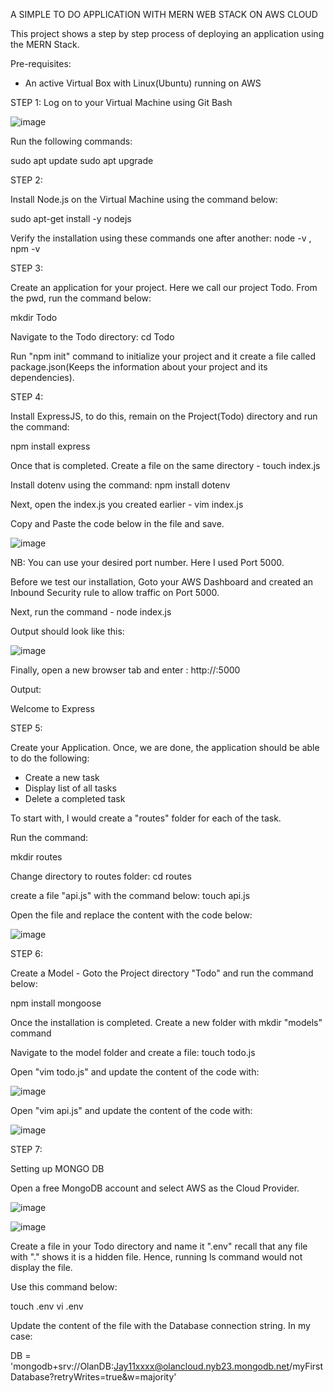 A SIMPLE TO DO APPLICATION WITH MERN WEB STACK ON AWS CLOUD

This project shows a step by step process of deploying an application using the MERN Stack.

Pre-requisites:

* An active Virtual Box with Linux(Ubuntu) running on AWS

STEP 1:
Log on to your Virtual Machine using Git Bash

![image](https://user-images.githubusercontent.com/83290893/117485892-d6c6b500-af60-11eb-8791-6b55867a5995.png)

Run the following commands:

sudo apt update
sudo apt upgrade

STEP 2:

Install Node.js on the Virtual Machine using the command below:

sudo apt-get install -y nodejs

Verify the installation using these commands one after another: node -v , npm -v

STEP 3:

Create an application for your project. Here we call our project Todo. From the pwd, run the command below:

mkdir Todo

Navigate to the Todo directory: cd Todo

Run "npm init" command to initialize your project and it create a file called package.json(Keeps the information about your project and its dependencies).

STEP 4:

Install ExpressJS, to do this, remain on the Project(Todo) directory and run the command:

npm install express

Once that is completed. Create a file on the same directory - touch index.js

Install dotenv using the command: npm install dotenv

Next, open the index.js you created earlier - vim index.js

Copy and Paste the code below in the file and save.

![image](https://user-images.githubusercontent.com/83290893/117487419-f959cd80-af62-11eb-960a-a722000c1e1f.png)

NB: You can use your desired port number. Here I used Port 5000.

Before we test our installation, Goto your AWS Dashboard and created an Inbound Security rule to allow traffic on Port 5000.

Next, run the command - node index.js

Output should look like this:

![image](https://user-images.githubusercontent.com/83290893/117487730-5d7c9180-af63-11eb-9d28-d775b2291b51.png)

Finally, open a new browser tab and enter : http://<PublicIP-or-PublicDNS>:5000
  
  Output:
  
  Welcome to Express

STEP 5:

Create your Application. Once, we are done, the application should be able to do the following:

* Create a new task
* Display list of all tasks
* Delete a completed task

To start with, I would create a "routes" folder for each of the task.

Run the command: 

mkdir routes

Change directory to routes folder: cd routes

create a file "api.js" with the command below: touch api.js

Open the file and replace the content with the code below:

![image](https://user-images.githubusercontent.com/83290893/117493929-8b65d400-af6b-11eb-8f07-535e9b10973d.png)

STEP 6:

Create a Model - Goto the Project directory "Todo" and run the command below:

npm install mongoose

Once the installation is completed. Create a new folder with mkdir "models" command

Navigate to the model folder and create a file: touch todo.js

Open "vim todo.js" and update the content of the code with:

![image](https://user-images.githubusercontent.com/83290893/117498503-c965f680-af71-11eb-9b27-90128a7867b8.png)

Open "vim api.js" and update the content of the code with:

![image](https://user-images.githubusercontent.com/83290893/117500130-1ba81700-af74-11eb-987d-8920988738ab.png)

STEP 7:

Setting up MONGO DB

Open a free MongoDB account and select AWS as the Cloud Provider.

![image](https://user-images.githubusercontent.com/83290893/117500672-dafccd80-af74-11eb-9fdd-f05383b9e128.png)

![image](https://user-images.githubusercontent.com/83290893/117500980-52326180-af75-11eb-82dd-7198e9125448.png)


Create a file in your Todo directory and name it ".env" recall that any file with "." shows it is a hidden file. Hence, running ls command would not display the file.

Use this command below:

touch .env
vi .env

Update the content of the file with the Database connection string. In my case:

DB = 'mongodb+srv://OlanDB:Jay11xxxx@olancloud.nyb23.mongodb.net/myFirstDatabase?retryWrites=true&w=majority'












